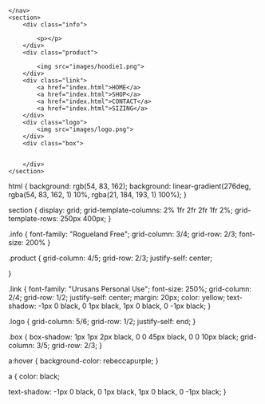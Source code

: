 <!DOCTYPE html>

<head>
    <title></title>
    <link rel="stylesheet" href="styles.css">
</head>

<body>
    <nav>

    </nav>
    <section>
        <div class="info">
            
            <p></p>
        </div>
        <div class="product">

            <img src="images/hoodie1.png">
        </div>
        <div class="link">
            <a href="index.html">HOME</a>
            <a href="index.html">SHOP</a>
            <a href="index.html">CONTACT</a>
            <a href="index.html">SIZING</a>
        </div>
        <div class="logo">
            <img src="images/logo.png">
        </div>
        <div class="box">


        </div>
    </section>
</body>
html {
    background: rgb(54, 83, 162);
    background: linear-gradient(276deg, rgba(54, 83, 162, 1) 10%, rgba(21, 184, 193, 1) 100%);
}

section {
    display: grid;
    grid-template-columns: 2% 1fr 2fr 2fr 1fr 2%;
    grid-template-rows: 250px 400px;
}

.info {
    font-family: "Rogueland Free";
    grid-column: 3/4;
    grid-row: 2/3;
    font-size: 200%
}

.product {
    grid-column: 4/5;
    grid-row: 2/3;
    justify-self: center;

}

.link {
    font-family: "Urusans Personal Use";
    font-size: 250%;
    grid-column: 2/4;
    grid-row: 1/2;
    justify-self: center;
    margin: 20px;
color: yellow;
  text-shadow: -1px 0 black, 0 1px black, 1px 0 black, 0 -1px black;
}

.logo {
    grid-column: 5/6;
    grid-row: 1/2;
    justify-self: end;
}

.box {
    box-shadow: 1px 1px 2px black, 0 0 45px black, 0 0 10px black;
    grid-column: 3/5;
    grid-row: 2/3;
}

a:hover {
    background-color: rebeccapurple;
}

a {
    color: black;
    

text-shadow: -1px 0 black, 0 1px black, 1px 0 black, 0 -1px black;
}

